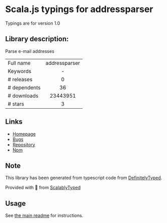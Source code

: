 
# Scala.js typings for addressparser

Typings are for version 1.0

## Library description:
Parse e-mail addresses

|                    |                 |
| ------------------ | :-------------: |
| Full name          | addressparser |
| Keywords           | - |
| # releases         | 0 |
| # dependents       | 36 |
| # downloads        | 23443951 |
| # stars            | 3 |

## Links
- [Homepage](https://github.com/andris9/addressparser#readme)
- [Bugs](https://github.com/andris9/addressparser/issues)
- [Repository](https://github.com/andris9/addressparser)
- [Npm](https://www.npmjs.com/package/addressparser)
    


## Note
This library has been generated from typescript code from [DefinitelyTyped](https://definitelytyped.org).

Provided with :purple_heart: from [ScalablyTyped](https://github.com/oyvindberg/ScalablyTyped)

## Usage
See [the main readme](../../readme.md) for instructions.



